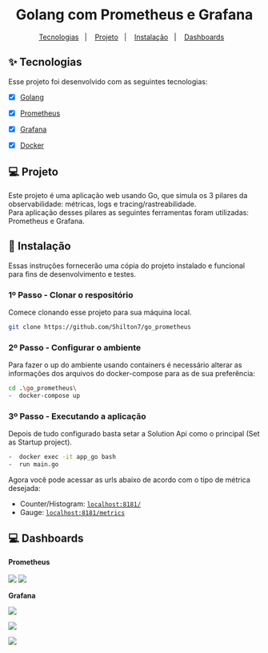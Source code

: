 <h1 align="center">Golang com Prometheus e Grafana</h1>

<p align="center">
  <a href="#-tecnologias">Tecnologias</a>&nbsp;&nbsp;&nbsp;|&nbsp;&nbsp;&nbsp;
  <a href="#-projeto">Projeto</a>&nbsp;&nbsp;&nbsp;|&nbsp;&nbsp;&nbsp;
  <a href="#-instalação">Instalação</a>&nbsp;&nbsp;&nbsp;|&nbsp;&nbsp;&nbsp;
  <a href="#-dashboards">Dashboards</a>&nbsp;&nbsp;&nbsp;
</p>

## ✨ Tecnologias

Esse projeto foi desenvolvido com as seguintes tecnologias:


- [x] [Golang](https://golang.org/)
- [x] [Prometheus](https://prometheus.io/)
- [x] [Grafana](https://grafana.com/)
- [x] [Docker](https://www.docker.com/)


## 💻 Projeto

Este projeto é uma aplicação web usando Go, que simula os 3 pilares da observabilidade: métricas, logs e tracing/rastreabilidade. </br>
Para aplicação desses pilares as seguintes ferramentas foram utilizadas: Prometheus e Grafana.

## 🚀 Instalação

Essas instruções fornecerão uma cópia do projeto instalado e funcional para fins de desenvolvimento e testes.

### 1º Passo - Clonar o respositório
Comece clonando esse projeto para sua máquina local.
```sh
git clone https://github.com/Shilton7/go_prometheus
```

### 2º Passo - Configurar o ambiente
Para fazer o up do ambiente usando containers é necessário alterar as informações dos arquivos do docker-compose para as de sua preferência:</br>
```sh
cd .\go_prometheus\
-  docker-compose up
```

### 3º Passo - Executando a aplicação
Depois de tudo configurado basta setar a Solution Api como o principal (Set as Startup project). </br>
```sh
-  docker exec -it app_go bash
-  run main.go
```
Agora você pode acessar as urls abaixo de acordo com o tipo de métrica desejada:
- Counter/Histogram: [`localhost:8181/`](http://localhost:8181/) 
- Gauge: [`localhost:8181/metrics`](http://localhost:8181/metrics) 

## 💻 Dashboards

<strong> Prometheus </strong> <br><br>
![](https://i.imgur.com/kzOOwPe.png)
![](https://i.imgur.com/ahoyck9.png)

<strong> Grafana </strong>

![](https://i.imgur.com/gecPKFy.png)

![](https://i.imgur.com/utXwcar.png)

![](https://i.imgur.com/oq7l7nf.png)

